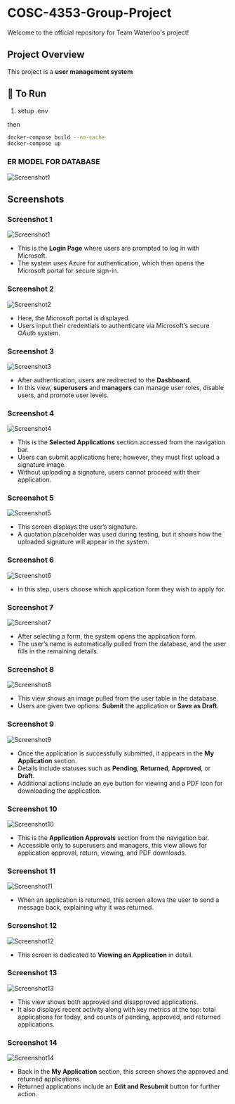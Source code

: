 # COSC-4353-Group-Project

Welcome to the official repository for Team Waterloo's project!

## Project Overview

This project is a **user management system**

## 🚀 To Run

1. setup .env 

then 
```bash
docker-compose build --no-cache
docker-compose up
```


### ER MODEL FOR DATABASE
![Screenshot1](static/screenshots/Screenshot_ERModel_FOR_DATABASE.png)

## Screenshots

### Screenshot 1
![Screenshot1](static/screenshots/Screenshot1.png)

- This is the **Login Page** where users are prompted to log in with Microsoft.
- The system uses Azure for authentication, which then opens the Microsoft portal for secure sign-in.

### Screenshot 2
![Screenshot2](static/screenshots/Screenshot2.png)

- Here, the Microsoft portal is displayed.
- Users input their credentials to authenticate via Microsoft’s secure OAuth system.

### Screenshot 3
![Screenshot3](static/screenshots/Screenshot3.png)

- After authentication, users are redirected to the **Dashboard**.
- In this view, **superusers** and **managers** can manage user roles, disable users, and promote user levels.

### Screenshot 4
![Screenshot4](static/screenshots/Screenshot4.png)

- This is the **Selected Applications** section accessed from the navigation bar.
- Users can submit applications here; however, they must first upload a signature image.
- Without uploading a signature, users cannot proceed with their application.

### Screenshot 5
![Screenshot5](static/screenshots/Screenshot5.png)

- This screen displays the user’s signature.
- A quotation placeholder was used during testing, but it shows how the uploaded signature will appear in the system.

### Screenshot 6
![Screenshot6](static/screenshots/Screenshot6.png)

- In this step, users choose which application form they wish to apply for.

### Screenshot 7
![Screenshot7](static/screenshots/Screenshot7.png)

- After selecting a form, the system opens the application form.
- The user’s name is automatically pulled from the database, and the user fills in the remaining details.

### Screenshot 8
![Screenshot8](static/screenshots/Screenshot8.png)

- This view shows an image pulled from the user table in the database.
- Users are given two options: **Submit** the application or **Save as Draft**.

### Screenshot 9
![Screenshot9](static/screenshots/Screenshot9.png)

- Once the application is successfully submitted, it appears in the **My Application** section.
- Details include statuses such as **Pending**, **Returned**, **Approved**, or **Draft**.
- Additional actions include an eye button for viewing and a PDF icon for downloading the application.

### Screenshot 10
![Screenshot10](static/screenshots/Screenshot10.png)

- This is the **Application Approvals** section from the navigation bar.
- Accessible only to superusers and managers, this view allows for application approval, return, viewing, and PDF downloads.

### Screenshot 11
![Screenshot11](static/screenshots/Screenshot11.png)

- When an application is returned, this screen allows the user to send a message back, explaining why it was returned.

### Screenshot 12
![Screenshot12](static/screenshots/Screenshot12.png)

- This screen is dedicated to **Viewing an Application** in detail.

### Screenshot 13
![Screenshot13](static/screenshots/Screenshot13.png)

- This view shows both approved and disapproved applications.
- It also displays recent activity along with key metrics at the top: total applications for today, and counts of pending, approved, and returned applications.

### Screenshot 14
![Screenshot14](static/screenshots/Screenshot14.png)

- Back in the **My Application** section, this screen shows the approved and returned applications.
- Returned applications include an **Edit and Resubmit** button for further action.

